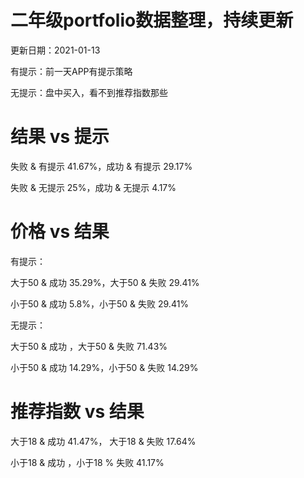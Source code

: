 # 二年级portfolio数据整理，持续更新

更新日期：2021-01-13

有提示：前一天APP有提示策略

无提示：盘中买入，看不到推荐指数那些

# 结果 vs 提示

失败 & 有提示 41.67%，成功 & 有提示 29.17%

失败 & 无提示 25%，成功 & 无提示 4.17%

# 价格 vs 结果

有提示：

大于50 & 成功 35.29%，大于50 & 失败 29.41%

小于50 & 成功 5.8%，小于50 & 失败 29.41%

无提示：

大于50 & 成功 ，大于50 & 失败 71.43%

小于50 & 成功 14.29%，小于50 & 失败 14.29%

# 推荐指数 vs 结果

大于18 & 成功 41.47%， 大于18 & 失败 17.64%

小于18 & 成功 ，小于18 % 失败 41.17%
